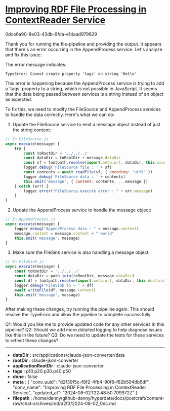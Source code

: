 # [Improving RDF File Processing in ContextReader Service](https://claude.ai/chat/d2f39f5c-f8f2-4fb4-90f8-f82b504db5df)

0dce6a90-8e03-43db-9fda-e14aad979629

 Thank you for running the file-pipeline and providing the output. It appears that there's an error occurring in the AppendProcess service. Let's analyze and fix this issue:

The error message indicates:
```
TypeError: Cannot create property 'tags' on string 'Hello'
```

This error is happening because the AppendProcess service is trying to add a 'tags' property to a string, which is not possible in JavaScript. It seems that the data being passed between services is a string instead of an object as expected.

To fix this, we need to modify the FileSource and AppendProcess services to handle the data correctly. Here's what we can do:

1. Update the FileSource service to emit a message object instead of just the string content:

```javascript
// In FileSource.js
async execute(message) {
    try {
        const toRootDir = '../../../'
        const dataDir = toRootDir + message.dataDir
        const sf = footpath.resolve(import.meta.url, dataDir, this.sourceFile)
        logger.debug('FileSource file : ' + sf)
        const contents = await readFile(sf, { encoding: 'utf8' })
        logger.debug('FileSource data : ' + contents)
        this.emit('message', { content: contents, ...message })
    } catch (err) {
        logger.error("FileSource.execute error : " + err.message)
    }
}
```

2. Update the AppendProcess service to handle the message object:

```javascript
// In AppendProcess.js
async execute(message) {
    logger.debug("AppendProcess data : " + message.content)
    message.content = message.content + " world"
    this.emit('message', message)
}
```

3. Make sure the FileSink service is also handling a message object:

```javascript
// In FileSink.js
async execute(message) {
    const toRootDir = '../../../'
    const dataDir = path.join(toRootDir, message.dataDir)
    const df = footpath.resolve(import.meta.url, dataDir, this.destinationFile)
    logger.debug("FileSink to = " + df)
    await writeFile(df, message.content)
    this.emit('message', message)
}
```

After making these changes, try running the pipeline again. This should resolve the TypeError and allow the pipeline to complete successfully.

Q1: Would you like me to provide updated code for any other services in this pipeline?
Q2: Should we add more detailed logging to help diagnose issues like this in the future?
Q3: Do we need to update the tests for these services to reflect these changes?

---

* **dataDir** : src/applications/claude-json-converter/data
* **rootDir** : claude-json-converter
* **applicationRootDir** : claude-json-converter
* **tags** : p10.p20.p30.p40.p50
* **done** : false
* **meta** : {
  "conv_uuid": "d2f39f5c-f8f2-4fb4-90f8-f82b504db5df",
  "conv_name": "Improving RDF File Processing in ContextReader Service",
  "updated_at": "2024-08-02T22:48:50.709972Z"
}
* **filepath** : /home/danny/github-danny/hyperdata/docs/postcraft/content-raw/chat-archives/md/d2f3/2024-08-02_0dc.md